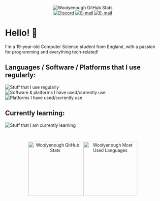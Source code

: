 <p align="center">
    <img src="https://capsule-render.vercel.app/api?type=waving&height=175&color=gradient&text=Woolyenough&section=header&reversal=false&fontColor=ecf3ff&fontAlign=50&animation=fadeIn&fontAlignY=40" alt="Woolyenough GitHub Stats" />
    <br>
    <a target="_blank" href="https://discord.com/users/404234902574202880"><img src="https://img.shields.io/badge/%40woolyenough-5865F2?style=for-the-badge&logo=discord&logoColor=white" alt="Discord" /></a>
    <a target="_blank" href="mailto:nuggets_stoops0z@icloud.com"><img src="https://img.shields.io/badge/public_email-249ee4?style=for-the-badge&logo=maildotru&logoColor=white" alt="E-mail" /></a>
    <a target="_blank" href="https://github.com/Woolyenough"><img src="https://img.shields.io/badge/github-6f1b99?style=for-the-badge&logo=github&logoColor=white" alt="E-mail" /></a>
</p>

# Hello! 👋
I'm a 19-year-old Computer Science student from England, with a passion for programming and everything tech-related!

## Languages / Software / Platforms that I use regularly:
![Stuff that I use regularly](https://skillicons.dev/icons?i=python,java,bash) &nbsp;&nbsp;&nbsp;&nbsp;&nbsp;&nbsp;&nbsp; ![Software & platforms I have used/currently use](https://skillicons.dev/icons?i=pycharm,idea,clion,vscodium) &nbsp;&nbsp;&nbsp;&nbsp;&nbsp;&nbsp;&nbsp; ![Platforms I have used/currently use](https://skillicons.dev/icons?i=raspberrypi,linux)

## Currently learning:
![Stuff that I am currently learning](https://skillicons.dev/icons?i=c,latex)

<br>
<p align="center">
    <img height="175" src="https://github-stats.wooly.wtf/api?username=Woolyenough&hide=stars&show_icons=true&theme=tokyonight&hide_rank=true&include_all_commits=true" alt="Woolyenough GitHub Stats" />
    <img height="175" src="https://github-stats.wooly.wtf/api/top-langs/?username=Woolyenough&exclude_repo=github-stats&theme=tokyonight&layout=compact" alt="Woolyenough Most Used Languages" />
</p>
